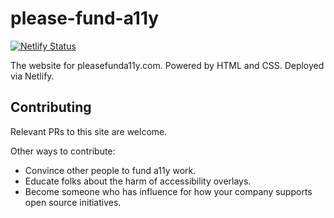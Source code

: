 # please-fund-a11y

[![Netlify Status](https://api.netlify.com/api/v1/badges/706f9952-ccb4-4673-8f26-b637db0671f7/deploy-status)](https://app.netlify.com/sites/fund-a11y/deploys)

The website for pleasefunda11y.com.
Powered by HTML and CSS.
Deployed via Netlify.

## Contributing

Relevant PRs to this site are welcome.

Other ways to contribute:

* Convince other people to fund a11y work.
* Educate folks about the harm of accessibility overlays.
* Become someone who has influence for how your company supports open source initiatives.
